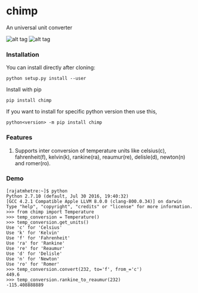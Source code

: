 # chimp 
An universal unit converter

![alt tag](https://img.shields.io/badge/chimp-beta-blue.svg)
![alt tag](https://img.shields.io/badge/python-2.7%2C%203.3%2C%203.4%2C%203.5%2C%203.6-brightgreen.svg)

### Installation
You can install directly after cloning:
```
python setup.py install --user
```

Install with pip
```
pip install chimp
```

If you want to install for specific python version then use this,
```
python<version> -m pip install chimp
```

### Features
1. Supports inter conversion of temperature units like celsius(c), fahrenheit(f), kelvin(k), rankine(ra), reaumur(re), delisle(d), newton(n) and romer(ro).

### Demo
```
[rajatmhetre:~]$ python
Python 2.7.10 (default, Jul 30 2016, 19:40:32)
[GCC 4.2.1 Compatible Apple LLVM 8.0.0 (clang-800.0.34)] on darwin
Type "help", "copyright", "credits" or "license" for more information.
>>> from chimp import Temperature
>>> temp_conversion = Temperature()
>>> temp_conversion.get_units()
Use 'c' for 'Celsius'
Use 'k' for 'Kelvin'
Use 'f' for 'Fahrenheit'
Use 'ra' for 'Rankine'
Use 're' for 'Reaumur'
Use 'd' for 'Delisle'
Use 'n' for 'Newton'
Use 'ro' for 'Romer'
>>> temp_conversion.convert(232, to='f', from_='c')
449.6
>>> temp_conversion.rankine_to_reaumur(232)
-115.408888889
```





